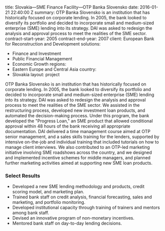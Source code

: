 
title: Slovakia—SME Finance Facility—OTP Banka Slovensko
date: 2016-01-21 22:40:00 Z
summary: OTP Banka Slovensko is an institution that has historically focused on corporate
  lending. In 2005, the bank looked to diversify its portfolio and decided to incorporate
  small and medium-sized enterprise (SME) lending into its strategy. DAI was asked
  to redesign the analysis and approval process to meet the realities of the SME sector.
contract-start-year: 2005
contract-end-year: 2007
client: European Bank for Reconstruction and Development
solutions:
- Finance and Investment
- Public Financial Management
- Economic Growth
regions:
- Eastern Europe and Central Asia
country:
- Slovakia
layout: project


OTP Banka Slovensko is an institution that has historically focused on corporate lending. In 2005, the bank looked to diversify its portfolio and decided to incorporate small and medium-sized enterprise (SME) lending into its strategy. DAI was asked to redesign the analysis and approval process to meet the realities of the SME sector. We assisted in the restructuring process, developed new investment loan products, and automated the decision-making process. Under this program, the bank developed the "Progress Loan," an SME product that allowed conditional approval within 48 hours of the bank receiving all appropriate documentation. DAI delivered a time management course aimed at OTP senior management, and a sales skills training for the lenders, supported by intensive on-the-job and individual training that included tutorials on how to manage client interviews. We also contributed to an OTP-led marketing initiative involving SME roadshows across the country, and we designed and implemented incentive schemes for middle managers, and planned further marketing activities aimed at supporting new SME loan products.

### Select Results

* Developed a new SME lending methodology and products, credit scoring model, and marketing plan.
* Trained bank staff on credit analysis, financial forecasting, sales and marketing, and portfolio monitoring.
* Developed institutional capacity through training of trainers and mentors among bank staff.
* Devised an innovative program of non-monetary incentives.
* Mentored bank staff on day-to-day lending decisions.
